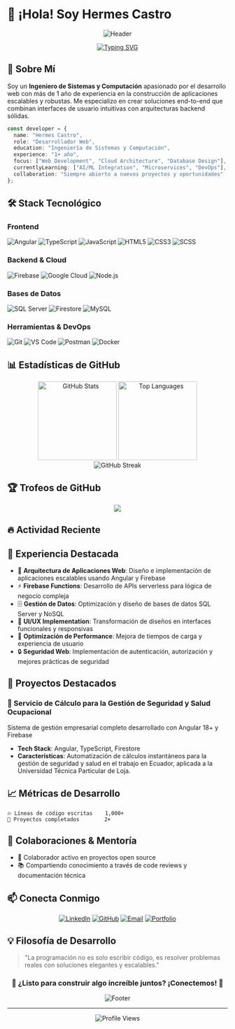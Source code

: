 # 👋 ¡Hola! Soy Hermes Castro

<div align="center">

![Header](https://capsule-render.vercel.app/api?type=waving&color=gradient&customColorList=0,2,2,5,30&height=300&section=header&text=Desarrollador%20Web%20%20&fontSize=50&fontColor=fff&animation=fadeIn&fontAlignY=38&desc=Ingeniero%20de%20Sistemas%20%7C%20Especialista%20en%20Desarrollo%20Web&descAlignY=51&descAlign=50)

[![Typing SVG](https://readme-typing-svg.herokuapp.com?font=Fira+Code&pause=1000&color=36BCF7&center=true&vCenter=true&width=435&lines=Ingeniero+de+Sistemas+y+Computaci%C3%B3n;Desarrollador+Frontend+%26+Backend;Especialista+en+Angular+%26+Firebase;Arquitecto+de+Soluciones+Web)](https://git.io/typing-svg)

</div>

## 🚀 Sobre Mí

Soy un **Ingeniero de Sistemas y Computación** apasionado por el desarrollo web con más de 1 año de experiencia en la construcción de aplicaciones escalables y robustas. Me especializo en crear soluciones end-to-end que combinan interfaces de usuario intuitivas con arquitecturas backend sólidas.

```typescript
const developer = {
  name: "Hermes Castro",
  role: "Desarrollador Web",
  education: "Ingeniería de Sistemas y Computación",
  experience: "1+ año",
  focus: ["Web Development", "Cloud Architecture", "Database Design"],
  currentlyLearning: ["AI/ML Integration", "Microservices", "DevOps"],
  collaboration: "Siempre abierto a nuevos proyectos y oportunidades"
};
```

## 🛠️ Stack Tecnológico

### Frontend
![Angular](https://img.shields.io/badge/Angular-DD0031?style=for-the-badge&logo=angular&logoColor=white)
![TypeScript](https://img.shields.io/badge/TypeScript-007ACC?style=for-the-badge&logo=typescript&logoColor=white)
![JavaScript](https://img.shields.io/badge/JavaScript-F7DF1E?style=for-the-badge&logo=javascript&logoColor=black)
![HTML5](https://img.shields.io/badge/HTML5-E34F26?style=for-the-badge&logo=html5&logoColor=white)
![CSS3](https://img.shields.io/badge/CSS3-1572B6?style=for-the-badge&logo=css3&logoColor=white)
![SCSS](https://img.shields.io/badge/SCSS-CC6699?style=for-the-badge&logo=sass&logoColor=white)

### Backend & Cloud
![Firebase](https://img.shields.io/badge/Firebase-FFCA28?style=for-the-badge&logo=firebase&logoColor=black)
![Google Cloud](https://img.shields.io/badge/Google_Cloud-4285F4?style=for-the-badge&logo=google-cloud&logoColor=white)
![Node.js](https://img.shields.io/badge/Node.js-43853D?style=for-the-badge&logo=node.js&logoColor=white)

### Bases de Datos
![SQL Server](https://img.shields.io/badge/Microsoft_SQL_Server-CC2927?style=for-the-badge&logo=microsoft-sql-server&logoColor=white)
![Firestore](https://img.shields.io/badge/Firestore-FFCA28?style=for-the-badge&logo=firebase&logoColor=black)
![MySQL](https://img.shields.io/badge/MySQL-00000F?style=for-the-badge&logo=mysql&logoColor=white)

### Herramientas & DevOps
![Git](https://img.shields.io/badge/Git-F05032?style=for-the-badge&logo=git&logoColor=white)
![VS Code](https://img.shields.io/badge/VS_Code-0078D4?style=for-the-badge&logo=visual%20studio%20code&logoColor=white)
![Postman](https://img.shields.io/badge/Postman-FF6C37?style=for-the-badge&logo=postman&logoColor=white)
![Docker](https://img.shields.io/badge/Docker-2496ED?style=for-the-badge&logo=docker&logoColor=white)

## 📊 Estadísticas de GitHub

<div align="center">
  <img src="https://github-readme-stats.vercel.app/api?username=inghermescastro&show_icons=true&theme=tokyonight&hide_border=true&count_private=true" alt="GitHub Stats" height="180"/>
  <img src="https://github-readme-stats.vercel.app/api/top-langs/?username=inghermescastro&layout=compact&theme=tokyonight&hide_border=true" alt="Top Languages" height="180"/>
</div>

<div align="center">
  <img src="https://github-readme-streak-stats.herokuapp.com/?user=inghermescastro&theme=tokyonight&hide_border=true" alt="GitHub Streak" />
</div>

## 🏆 Trofeos de GitHub

<div align="center">
  <img src="https://github-profile-trophy.vercel.app/?username=inghermescastro&theme=tokyonight&no-frame=true&no-bg=true&margin-w=4" />
</div>

## 🔥 Actividad Reciente

<!--START_SECTION:activity-->
<!--END_SECTION:activity-->

## 💼 Experiencia Destacada

- 🔧 **Arquitectura de Aplicaciones Web**: Diseño e implementación de aplicaciones escalables usando Angular y Firebase
- ⚡ **Firebase Functions**: Desarrollo de APIs serverless para lógica de negocio compleja
- 🗄️ **Gestión de Datos**: Optimización y diseño de bases de datos SQL Server y NoSQL
- 🎨 **UI/UX Implementation**: Transformación de diseños en interfaces funcionales y responsivas
- 🚀 **Optimización de Performance**: Mejora de tiempos de carga y experiencia de usuario
- 🔒 **Seguridad Web**: Implementación de autenticación, autorización y mejores prácticas de seguridad

## 🌟 Proyectos Destacados

### 🚀 Servicio de Cálculo para la Gestión de Seguridad y Salud Ocupacional
Sistema de gestión empresarial completo desarrollado con Angular 18+ y Firebase
- **Tech Stack**: Angular, TypeScript, Firestore
- **Características**: Automatización de cálculos instantáneos para la gestión de seguridad y salud en el trabajo en Ecuador, aplicada a la Universidad Técnica Particular de Loja.

## 📈 Métricas de Desarrollo

```text
🔥 Líneas de código escritas    1,000+
💼 Proyectos completados        2+
```

## 🤝 Colaboraciones & Mentoría

- 🤝 Colaborador activo en proyectos open source
- 📚 Compartiendo conocimiento a través de code reviews y documentación técnica

## 📫 Conecta Conmigo

<div align="center">

[![LinkedIn](https://img.shields.io/badge/LinkedIn-0077B5?style=for-the-badge&logo=linkedin&logoColor=white)](https://linkedin.com/in/hermes-castro)
[![GitHub](https://img.shields.io/badge/GitHub-100000?style=for-the-badge&logo=github&logoColor=white)](https://github.com/IngHermesCastro)
[![Email](https://img.shields.io/badge/Email-D14836?style=for-the-badge&logo=gmail&logoColor=white)](mailto:1hermescastro@gmail.com)
[![Portfolio](https://img.shields.io/badge/Portfolio-FF5722?style=for-the-badge&logo=todoist&logoColor=white)](https://inghermescastro.web.app)

</div>

## 💡 Filosofía de Desarrollo

> "La programación no es solo escribir código, es resolver problemas reales con soluciones elegantes y escalables."

<div align="center">

### 🌟 ¿Listo para construir algo increíble juntos? ¡Conectemos! 🌟

![Footer](https://capsule-render.vercel.app/api?type=waving&color=gradient&customColorList=0,2,2,5,30&height=120&section=footer)

</div>

---

<div align="center">
  <img src="https://komarev.com/ghpvc/?username=TU_USERNAME&label=Profile%20views&color=0e75b6&style=flat" alt="Profile Views" />
</div>
